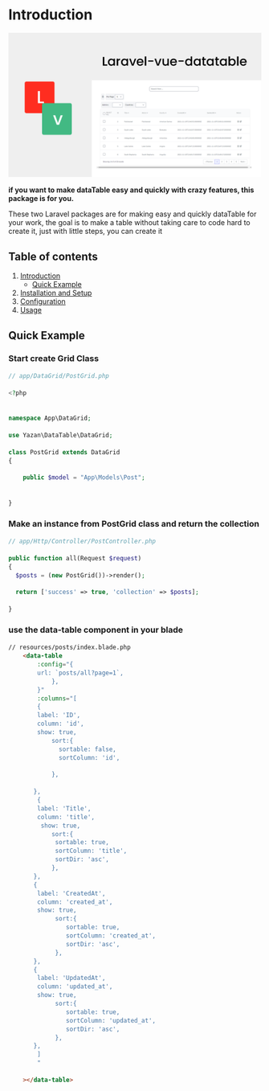 # Introduction

<p align="center">
    <img src="../art/intro-image.png" alt="laravel-vue-datatable intro image">
</p>

**if you want to make dataTable easy and quickly with crazy features, this package is for you.**

These two Laravel packages are for making easy and quickly dataTable for your work, the goal is to make a table without taking care to code hard to create it,  just  with little steps, you  can create it

## Table of contents

  1. [Introduction](1-introduction.md)
      * [Quick Example](#Quick-Example)
  2. [Installation and Setup](2-Installation-and-Setup.md)
  3. [Configuration](3-Configuration.md)
  4. [Usage](4-Usage.md)




## Quick Example

### **Start create Grid Class**

```php
// app/DataGrid/PostGrid.php

<?php


namespace App\DataGrid;

use Yazan\DataTable\DataGrid;

class PostGrid extends DataGrid
{

    public $model = "App\Models\Post";


}

```

### **Make an instance from PostGrid class and return the collection**

```php
// app/Http/Controller/PostController.php

public function all(Request $request)
{ 
  $posts = (new PostGrid())->render();
    
  return ['success' => true, 'collection' => $posts];

}

```

### **use the data-table component in your blade**

```html
// resources/posts/index.blade.php
    <data-table
        :config="{
        url: `posts/all?page=1`,
            },
        }"
        :columns="[
        {
        label: 'ID',
        column: 'id',
        show: true,
            sort:{
              sortable: false,
              sortColumn: 'id',

            },

       },
        {
        label: 'Title',
        column: 'title',
         show: true,
            sort:{
             sortable: true,
             sortColumn: 'title',
             sortDir: 'asc',
            },
       },
       {
        label: 'CreatedAt',
        column: 'created_at',
        show: true,
             sort:{
                sortable: true,
                sortColumn: 'created_at',
                sortDir: 'asc',
             },
       },
       {
        label: 'UpdatedAt',
        column: 'updated_at',
        show: true,
             sort:{
                sortable: true,
                sortColumn: 'updated_at',
                sortDir: 'asc',
             },
       },
        ]
        "

    ></data-table>
```
